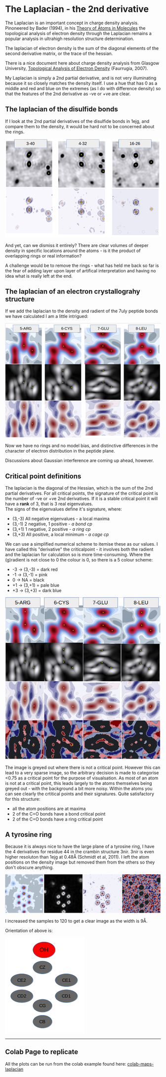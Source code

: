 # The Laplacian - the 2nd derivative

The Laplacian is an important concept in charge density analysis. Pinoneered by Bader (1994), 
in his [Theory of Atoms in Molecules](https://www.chemistry.mcmaster.ca/aim/aim_5.html) the 
topological analysis of electron density through the Laplacian remains a popular analysis 
in ultrahigh resolution structure determination.  

The laplacian of electron density is the sum of the diagonal elements of the second 
derivative matrix, or the trace of the hessian.  

There is a nice document here about charge density analysis from Glasgow University, 
[Topological Analysis of Electron Density](https://www.chem.gla.ac.uk/~louis/xdworkshop/workshop/documentation/jyvaskla_4.pdf) (Faurrugia, 2007).  

My Laplacian is simply a 2nd partial derivative, and is not very illuminating because 
it so closely matches the density itself. I use a hue that has 0 as a middle and red and 
blue on the extremes (as I do with difference density) so that the features of the 2nd 
derivative as -ve or +ve are clear.  

## The laplacian of the disulfide bonds
If I look at the 2nd partial derivatives of the disulfide bonds in 1ejg, and compare them 
to the density, it would be hard not to be concerned about the rings.

![alt text](imgs/di-laplacian.png)

And yet, can we dismiss it entirely? There are clear volumes of deeper density in specific 
locations around the atoms - is it the product of overlapping rings or real information?  

A challenge would be to remove the rings - what has held me back so far is the fear of adding 
layer upon layer of artifical interpretation and having no idea what is really left at the end.  

## The laplacian of an electron crystallograhy structure
If we add the laplacian to the density and radient of the 7uly peptide bonds we have calculated 
I am a little intrigued:

![alt text](imgs/ec-laplac.png)  

Now we have no rings and no model bias, and distinctive differences in the character of electron 
distribution in the peptide plane.  

Discussions about Gaussian interference are coming up ahead, however.  

## Critical point definitions
The laplacian is the diagonal of the Hessian, which is the sum of the 2nd partial derivatives. 
For all critical points, the signature of the critical point is the number of -ve or +ve 2nd 
derivatives. If it is a stable critical point it will have a **rank** of 3, that is 3 real eigenvalues.  
The signs of the eigenvalues define it's signature, where:  
- (3,-3) All negative eigenvalues - a local maxima  
- (3,-1) 2 negative, 1 positive - *a bond cp*  
- (3,+1) 1 negative, 2 positive - *a ring cp*  
- (3,+3) All positive, a local minimum - *a cage cp*  

We can use a simplified numerical scheme to itemise these as our values. 
I have called this "derivative" the criticalpoint - it involves both the radient and the 
laplacian for calculation so is more time-consuming. Where the (g)radient is not close to 0 
the colour is 0, so there is a 5 colour scheme:  
- -3 -> (3,-3) = dark red  
- -1 -> (3,-1) = pink  
-  0 -> NA     = black  
- +1 -> (3,+1) = pale blue    
- +3 -> (3,+3) = dark blue   

![alt text](imgs/cp-7uly.png)

The image is greyed out where there is not a critical point. However this can lead to a very 
sparse image, so the arbitrary decision is made to categorise <0.75 as a critical point 
for the purpose of visualsation. As most of an atom is not at a critical point, this leads 
largely to the atoms themselves being greyed out - with the background a bit more noisy. 
Within the atoms you can see clearly the crtitical points and their signatures. 
Quite satisfactory for this structure:  
- all the atom positions are at maxima  
- 2 of the C=O bonds have a bond critical point  
- 2 of the C=O bonds have a ring critical point  

## A tyrosine ring
Because it is always nice to have the large plane of a tyrosine ring, I have the 4 derivatives 
for residue 44 in the crambin structure 3nir. 3nir is even higher resoluton than 1ejg at 
0.48Å (Schmidt et al, 2011).  I left the atom positions on the density image but removed them from 
the others so they don't obscure anything.  

![alt text](imgs/tyr.png)

I increased the samples to 120 to get a clear image as the width is 9Å. 

Orientation of above is:  

![alt text](imgs/tyr-atom-grey.png)

---  

## Colab Page to replicate
All the plots can be run from the colab example found here: 
[colab-maps-laplacian](https://github.com/rae-gh/colab-analyses/blob/main/Maps/Laplacian.ipynb)







